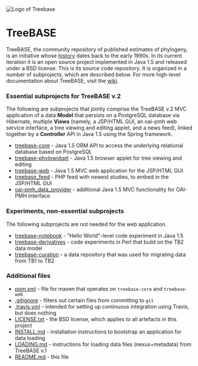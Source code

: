 ![Logo of Treebase](https://treebase.org/treebase-web/images/TreeBASE.png)

TreeBASE
========

TreeBASE, the community repository of published estimates of phylogeny, is an initiative whose 
[history](https://treebase.org/treebase-web/about.html) dates back to the early 1990s. In its current iteration it is an open source 
project implemented in Java 1.5 and released under a BSD license. This is its source code repository. It is organized in a number of 
subprojects, which are described below. For more high-level documentation about TreeBASE, visit the 
[wiki](https://github.com/TreeBASE/treebase/wiki/Documentation).

### Essential subprojects for TreeBASE v.2

The following are subprojects that jointly comprise the TreeBASE v.2 MVC application of a data **Model** that persists on a PostgreSQL
database via Hibernate, multiple **Views** (namely, a JSP/HTML GUI, an oai-pmh web service interface, a tree viewing and editing
applet, and a news feed), linked together by a **Controller** API in Java 1.5 using the Spring framework.

- [treebase-core](treebase-core) - Java 1.5 ORM API to access the underlying relational database based on PostgreSQL
- [treebase-phylowidget](treebase-phylowidget) - Java 1.5 browser applet for tree viewing and editing
- [treebase-web](treebase-web) - Java 1.5 MVC web application for the JSP/HTML GUI
- [treebase_feed](treebase_feed) - PHP feed with newest studies, to embed in the JSP/HTML GUI
- [oai-pmh_data_provider](oai-pmh_data_provider) - additional Java 1.5 MVC functionality for OAI-PMH interface

### Experiments, non-essential subprojects

The following subprojects are not needed for the web application.

- [treebase-notebook](treebase-notebook) - "Hello World"-level code experiment in Java 1.5
- [treebase-derivatives](treebase-derivatives) - code experiments in Perl that build on the TB2 data model
- [treebase-curation](treebase-curation) - a data repository that was used for migrating data from TB1 to TB2

### Additional files

- [pom.xml](pom.xml) - file for maven that operates on `treebase-core` and `treebase-web`
- [.gitignore](.gitignore) - filters out certain files from committing to `git`
- [.travis.yml](.travis.yml) - intended for setting up continuous integration using Travis, but does nothing
- [LICENSE.txt](LICENSE.txt) - the BSD license, which applies to all artefacts in this project
- [INSTALL.md](INSTALL.md) - installation instructions to bootstrap an application for data loading
- [LOADING.md](LOADING.md) - instructions for loading data files (nexus+metadata) from TreeBASE v.1
- [README.md](README.md) - this file
